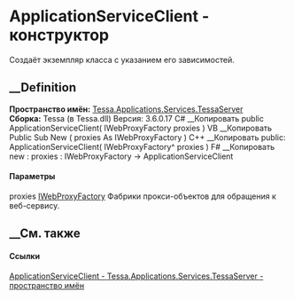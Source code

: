 # ApplicationServiceClient - конструктор
Создаёт экземпляр класса с указанием его зависимостей.
## __Definition
 **Пространство имён:**
[Tessa.Applications.Services.TessaServer](N_Tessa_Applications_Services_TessaServer.htm)  
 **Сборка:** Tessa (в Tessa.dll) Версия: 3.6.0.17
C# __Копировать
     public ApplicationServiceClient(
    	IWebProxyFactory proxies
    )
VB __Копировать
     Public Sub New ( 
    	proxies As IWebProxyFactory
    )
C++ __Копировать
     public:
    ApplicationServiceClient(
    	IWebProxyFactory^ proxies
    )
F# __Копировать
     new : 
            proxies : IWebProxyFactory -> ApplicationServiceClient
#### Параметры
proxies [IWebProxyFactory](T_Tessa_Platform_Runtime_IWebProxyFactory.htm)
    Фабрики прокси-объектов для обращения к веб-сервису.
##  __См. также
#### Ссылки
[ApplicationServiceClient -
](T_Tessa_Applications_Services_TessaServer_ApplicationServiceClient.htm)
[Tessa.Applications.Services.TessaServer - пространство
имён](N_Tessa_Applications_Services_TessaServer.htm)
